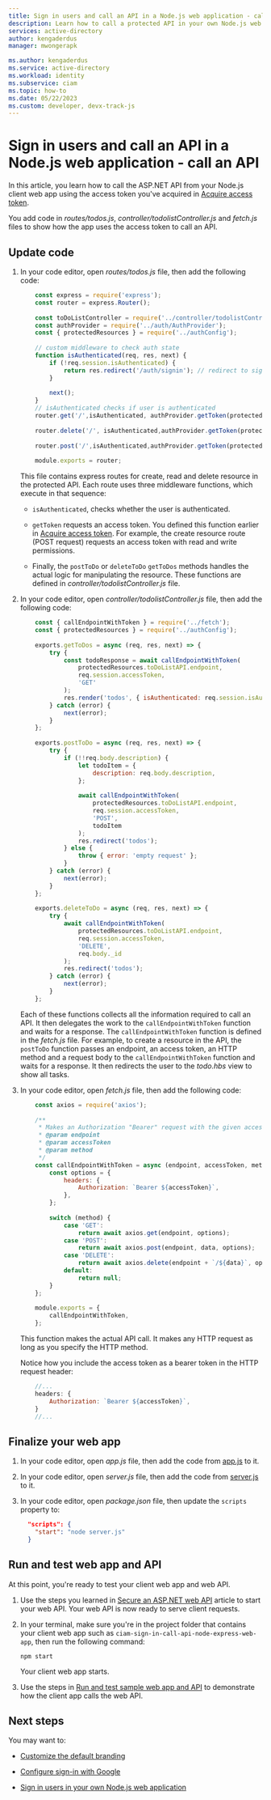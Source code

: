 ```yaml
---
title: Sign in users and call an API in a Node.js web application - call an API
description: Learn how to call a protected API in your own Node.js web application.
services: active-directory
author: kengaderdus
manager: mwongerapk

ms.author: kengaderdus
ms.service: active-directory
ms.workload: identity
ms.subservice: ciam
ms.topic: how-to
ms.date: 05/22/2023
ms.custom: developer, devx-track-js
---
```


# Sign in users and call an API in a Node.js web application - call an API

In this article, you learn how to call the ASP.NET API from your Node.js client web app using the access token you've acquired in [Acquire access token](how-to-web-app-node-sign-in-call-api-sign-in-acquire-access-token.md#acquire-access-token).

You add code in *routes/todos.js*, *controller/todolistController.js* and  *fetch.js* files to show how the app uses the access token to call an API. 


## Update code

1. In your code editor, open *routes/todos.js* file, then add the following code:

    ```javascript
        const express = require('express');
        const router = express.Router();
        
        const toDoListController = require('../controller/todolistController');
        const authProvider = require('../auth/AuthProvider');
        const { protectedResources } = require('../authConfig');
        
        // custom middleware to check auth state
        function isAuthenticated(req, res, next) {
            if (!req.session.isAuthenticated) {
                return res.redirect('/auth/signin'); // redirect to sign-in route
            }
        
            next();
        }        
        // isAuthenticated checks if user is authenticated
        router.get('/',isAuthenticated, authProvider.getToken(protectedResources.toDoListAPI.scopes.read),toDoListController.getToDos);
        
        router.delete('/', isAuthenticated,authProvider.getToken(protectedResources.toDoListAPI.scopes.write),toDoListController.deleteToDo);
        
        router.post('/',isAuthenticated,authProvider.getToken(protectedResources.toDoListAPI.scopes.write),toDoListController.postToDo);
        
        module.exports = router;
    ```

    This file contains express routes for create, read and delete resource in the protected API. Each route uses three middleware functions, which execute in that sequence: 

    - `isAuthenticated`, checks whether the user is authenticated.
    
    - `getToken` requests an access token. You defined this function earlier in [Acquire access token](how-to-web-app-node-sign-in-call-api-sign-in-acquire-access-token.md#acquire-access-token). For example, the create resource route (POST request) requests an access token with read and write permissions.
    
    - Finally, the `postToDo` or `deleteToDo` `getToDos` methods handles the actual logic for manipulating the resource. These functions are defined in *controller/todolistController.js* file.

1. In your code editor, open *controller/todolistController.js* file, then add the following code:

    ```javascript
        const { callEndpointWithToken } = require('../fetch');
        const { protectedResources } = require('../authConfig');
        
        exports.getToDos = async (req, res, next) => {
            try {
                const todoResponse = await callEndpointWithToken(
                    protectedResources.toDoListAPI.endpoint,
                    req.session.accessToken,
                    'GET'
                );
                res.render('todos', { isAuthenticated: req.session.isAuthenticated, todos: todoResponse.data });
            } catch (error) {
                next(error);
            }
        };
        
        exports.postToDo = async (req, res, next) => {
            try {
                if (!!req.body.description) {
                    let todoItem = {
                        description: req.body.description,
                    };
        
                    await callEndpointWithToken(
                        protectedResources.toDoListAPI.endpoint,
                        req.session.accessToken,
                        'POST',
                        todoItem
                    );
                    res.redirect('todos');
                } else {
                    throw { error: 'empty request' };
                }
            } catch (error) {
                next(error);
            }
        };
        
        exports.deleteToDo = async (req, res, next) => {
            try {
                await callEndpointWithToken(
                    protectedResources.toDoListAPI.endpoint,
                    req.session.accessToken,
                    'DELETE',
                    req.body._id
                );
                res.redirect('todos');
            } catch (error) {
                next(error);
            }
        };
    ```

    Each of these functions collects all the information required to call an API. It then delegates the work to the `callEndpointWithToken` function and waits for a response. The `callEndpointWithToken` function is defined in the *fetch.js* file. For example, to create a resource in the API, the `postToDo` function passes an endpoint, an access token, an HTTP method and a request body to the `callEndpointWithToken` function and waits for a response. It then redirects the user to the *todo.hbs* view to show all tasks. 

 1. In your code editor, open *fetch.js* file, then add the following code:
 
    ```javascript
        const axios = require('axios');
        
        /**
         * Makes an Authorization "Bearer" request with the given accessToken to the given endpoint.
         * @param endpoint
         * @param accessToken
         * @param method
         */
        const callEndpointWithToken = async (endpoint, accessToken, method, data = null) => {
            const options = {
                headers: {
                    Authorization: `Bearer ${accessToken}`,
                },
            };
        
            switch (method) {
                case 'GET':
                    return await axios.get(endpoint, options);
                case 'POST':
                    return await axios.post(endpoint, data, options);
                case 'DELETE':
                    return await axios.delete(endpoint + `/${data}`, options);
                default:
                    return null;
            }
        };
        
        module.exports = {
            callEndpointWithToken,
        };
    ```

    This function makes the actual API call. It makes any HTTP request as long as you specify the HTTP method.

    Notice how you include the access token as a bearer token in the HTTP request header:
    
    ```javascript
        //...        
        headers: {
            Authorization: `Bearer ${accessToken}`,
        }        
        //...
    ```

## Finalize your web app

1. In your code editor, open *app.js* file, then add the code from [app.js](https://github.com/Azure-Samples/ms-identity-ciam-javascript-tutorial/blob/main/2-Authorization/4-call-api-express/App/app.js) to it.

1. In your code editor, open *server.js* file, then add the code from [server.js](https://github.com/Azure-Samples/ms-identity-ciam-javascript-tutorial/blob/main/2-Authorization/4-call-api-express/App/server.js) to it.

1. In your code editor, open *package.json* file, then update the `scripts` property to:
    
    ```json
      "scripts": {
        "start": "node server.js"
      }
    ```
    
## Run and test web app and API

At this point, you're ready to test your client web app and web API. 

1. Use the steps you learned in [Secure an ASP.NET web API](./tutorial-protect-web-api-dotnet-core-build-app.md) article to start your web API. Your web API is now ready to serve client requests.

1. In your terminal, make sure you're in the project folder that contains your client web app such as `ciam-sign-in-call-api-node-express-web-app`, then run the following command:

    ```console
    npm start
    ```
    Your client web app starts.

1. Use the steps in [Run and test sample web app and API](how-to-web-app-node-sample-sign-in-call-api.md#run-and-test-sample-web-app-and-api) to demonstrate how the client app calls the web API.

## Next steps

You may want to:

- [Customize the default branding](how-to-customize-branding-customers.md)

- [Configure sign-in with Google](how-to-google-federation-customers.md)

- [Sign in users in your own Node.js web application](how-to-web-app-node-sign-in-overview.md)
